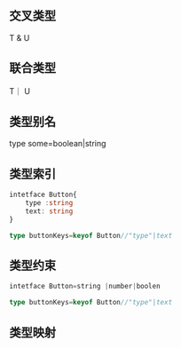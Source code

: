 ## 交叉类型
T & U
## 联合类型
T｜ U
## 类型别名
type some=boolean|string
## 类型索引
``` typescript
intetface Button{
    type :string
    text: string
}

type buttonKeys=keyof Button//"type"|text
```
## 类型约束
``` typescript
intetface Button=string |number|boolen

type buttonKeys=keyof Button//"type"|text
```

## 类型映射
